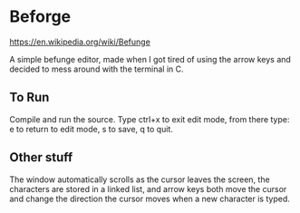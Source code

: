 # Beforge

https://en.wikipedia.org/wiki/Befunge

A simple befunge editor, made when I got tired of using the arrow keys and decided to mess around with the terminal in C. 

## To Run

Compile and run the source. Type ctrl+x to exit edit mode, from there type: e to return to edit mode, s to save, q to quit.

## Other stuff

The window automatically scrolls as the cursor leaves the screen, the characters are stored in a linked list, and arrow keys both move the cursor and change the direction the cursor moves when a new character is typed.